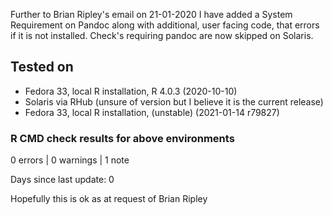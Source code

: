 Further to Brian Ripley's email on 21-01-2020 I have added a System
Requirement on Pandoc along with additional, user facing code, that errors
if it is not installed.  Check's requiring pandoc are now skipped on Solaris.

## Tested on
* Fedora 33, local R installation, R 4.0.3 (2020-10-10)
* Solaris via RHub (unsure of version but I believe it is the current release)
* Fedora 33, local R installation, (unstable) (2021-01-14 r79827)

### R CMD check results for above environments
0 errors | 0 warnings | 1 note

Days since last update: 0 

Hopefully this is ok as at request of Brian Ripley

